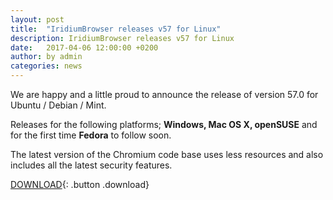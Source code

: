 ```yaml
---
layout: post
title:  "IridiumBrowser releases v57 for Linux"
description: IridiumBrowser releases v57 for Linux
date:   2017-04-06 12:00:00 +0200
author:	by admin
categories: news
---
```


We are happy and a little proud to announce the release of version 57.0 for Ubuntu / Debian / Mint.     
<!--break-->
Releases for the following platforms; **Windows, Mac OS X, openSUSE** and for the first time **Fedora** to follow soon.

The latest version of the Chromium code base uses less resources and also includes all the latest security features.     
      
[DOWNLOAD](/downloads/linux.html "Download v57 for Linux"){: .button .download}     
